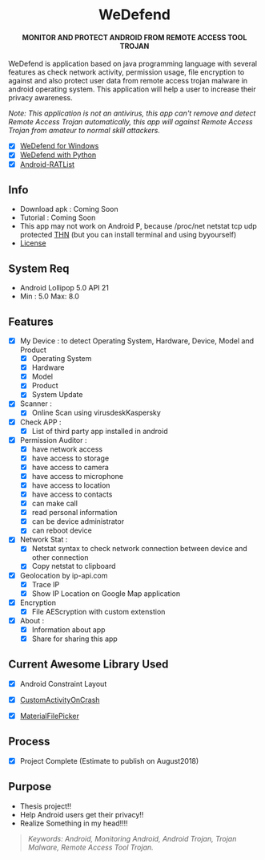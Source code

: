 <h1 align="center">WeDefend</h1>
<h4 align="center">MONITOR AND PROTECT ANDROID FROM REMOTE ACCESS TOOL TROJAN</h4>



WeDefend is application based on java programming language with several features as check network activity, permission usage, file encryption to against and also protect user data from remote access trojan malware in android operating system. This application will help a user to increase their privacy awareness.
	
<i>Note: This application is not an antivirus, this app can't remove and detect Remote Access Trojan automatically, this app will against Remote Access Trojan from amateur to normal skill attackers.</i>

- [x] [WeDefend for Windows](https://github.com/wishihab/WeDefend)
- [x] [WeDefend with Python](https://github.com/wishihab/WeDefendPyth)
- [x] [Android-RATList](https://github.com/wishihab/Android-RATList)

## Info

- Download apk : Coming Soon
- Tutorial : Coming Soon
- This app may not work on Android P, because /proc/net netstat tcp udp protected [THN](https://thehackernews.com/2018/05/android-p-network-activity.html) (but you can install terminal and using byyourself)
- [License](https://github.com/wishihab/WiDefend-Android/blob/master/LICENSE)

## System Req

- Android Lollipop 5.0 API 21
- Min : 5.0 Max: 8.0


## Features

- [x] My Device : to detect Operating System, Hardware, Device, Model and Product
	- [x] Operating System
	- [x] Hardware
	- [x] Model
	- [x] Product
	- [x] System Update
	
- [x] Scanner :
	- [x] Online Scan using virusdeskKaspersky
	
- [x] Check APP : 
	- [x] List of third party app installed in android

- [x] Permission Auditor :
	- [x] have network access
	- [x] have access to storage
	- [x] have access to camera
	- [x] have access to microphone
	- [x] have access to location
	- [x] have access to contacts
	- [x] can make call
	- [x] read personal information
	- [x] can be device administrator
	- [x] can reboot device
	
- [x] Network Stat :
	- [x] Netstat syntax to check network connection between device and other connection
	- [x] Copy netstat to clipboard

- [x] Geolocation by ip-api.com
	- [x] Trace IP
	- [x] Show IP Location on Google Map application
	
- [x] Encryption
	- [x] File AEScryption with custom extenstion

- [x] About : 
	- [x] Information about app
	- [x] Share for sharing this app

## Current Awesome Library Used
- [x] Android Constraint Layout
- [x] [CustomActivityOnCrash](https://github.com/Ereza/CustomActivityOnCrash)
- [x] [MaterialFilePicker](https://github.com/nbsp-team/MaterialFilePicker)


## Process
- [x] Project Complete (Estimate to publish on August2018)

## Purpose
- Thesis project!!
- Help Android users get their privacy!!
- Realize Something in my head!!!!


> *Keywords: Android, Monitoring Android, Android Trojan, Trojan Malware, Remote Access Tool Trojan.*

